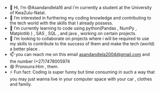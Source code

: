 - 👋 Hi, I’m @Asandandlela16 and i'm currently a student at the University of KwaZulu-Natal.
- 👀 I’m interested in furthering my coding knowledge and contributing to the tech world with the skills that I already possess.
- 🌱 I’m currently learning to code using python(Pandas , NumPy , Matplotlib ) , SAS , SQL ,  and java , working on certain projects.
- 💞️ I’m looking to collaborate on projects where i will be required to use my skills to contribute to the success of them and make the tech (world) a better place .
- 📫 you can reach me on this email asandandlela2004@gmail.com and the number (+27)7478005974
- 😄 Pronouns:Him , them.
- ⚡ Fun fact: Coding is super funny but time consuming in such a way that you may just wanna live in your computer space with your car , clothes and family.

<!---
Asandandlela16/Asandandlela16 is a ✨ special ✨ repository because its `README.md` (this file) appears on your GitHub profile.
You can click the Preview link to take a look at your changes.
--->
